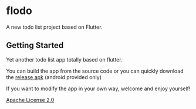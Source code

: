 # flodo

A new todo list project based on Flutter.

## Getting Started

Yet another todo list app totally based on flutter.

You can build the app from the source code or you can quickly download the [release apk](https://github.com/Rogerskelamen/flodo/releases) (android provided only)

If you want to modify the app in your own way, welcome and enjoy yourself!

[Apache License 2.0](https://github.com/Rogerskelamen/flodo/blob/master/LICENSE)